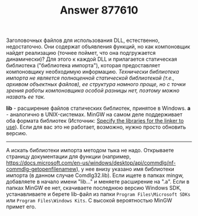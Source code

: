 ﻿---
title: "Answer 877610"
se.owner.user_id: 240512
se.owner.display_name: "MSDN.WhiteKnight"
se.owner.link: "https://ru.stackoverflow.com/users/240512/msdn-whiteknight"
se.answer_id: 877610
se.question_id: 877584
se.post_type: answer
se.score: 4
se.is_accepted: True
---
<p>Заголовочных файлов для использования DLL, естественно, недостаточно. Они содержат объявления функций, но как компоновщик найдет реализацию (точнее поймет, что она подгружается динамически)? Для этого к каждой DLL и прилагается статическая библиотека ("библиотека импорта"), которая предоставляет компоновщику необходимую информацию. <em>Технически библиотека импорта не является полноценной статической библиотекой (т.е., архивом объектных файлов), ее структура намного проще, но с точки зрения работы компоновщика особой разницы нет, поэтому можно назвать ее так.</em></p>

<p><strong>lib</strong> - расширение файлов статических библиотек, принятое в Windows. <strong>a</strong> - аналогично в UNIX-системах. MinGW на самом деле поддерживает оба формата библиотек (Источник: <a href="http://www.mingw.org/wiki/Specify_the_libraries_for_the_linker_to_use" rel="nofollow noreferrer">Specify the libraries for the linker to use</a>). Если для вас это не работает, возможно, нужно просто обновить версию.</p>

<hr>

<p>А искать библиотеки импорта методом тыка не надо. Открываете страницу документации для функции (например, <a href="https://docs.microsoft.com/en-us/windows/desktop/api/commdlg/nf-commdlg-getopenfilenamew" rel="nofollow noreferrer">https://docs.microsoft.com/en-us/windows/desktop/api/commdlg/nf-commdlg-getopenfilenamew</a>), у нее внизу указано имя библиотеки импорта (в данном случае Comdlg32.lib). Если ищете в папках mingw, добавляете в начало имени "lib..." и меняете расширение на ".а". Если в папках MinGW ее нет, скачиваете последнюю версию Windows SDK, устанавливаете и берете lib-файл из папки <code>Program Files\Microsoft SDKs</code> или <code>Program Files\Windows Kits</code>. С высокой вероятностью MinGW примет его.</p>
